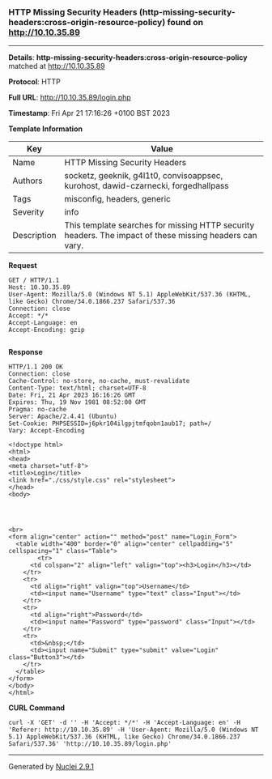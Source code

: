 ### HTTP Missing Security Headers (http-missing-security-headers:cross-origin-resource-policy) found on http://10.10.35.89
---
**Details**: **http-missing-security-headers:cross-origin-resource-policy**  matched at http://10.10.35.89

**Protocol**: HTTP

**Full URL**: http://10.10.35.89/login.php

**Timestamp**: Fri Apr 21 17:16:26 +0100 BST 2023

**Template Information**

| Key | Value |
|---|---|
| Name | HTTP Missing Security Headers |
| Authors | socketz, geeknik, g4l1t0, convisoappsec, kurohost, dawid-czarnecki, forgedhallpass |
| Tags | misconfig, headers, generic |
| Severity | info |
| Description | This template searches for missing HTTP security headers. The impact of these missing headers can vary.<br> |

**Request**
```http
GET / HTTP/1.1
Host: 10.10.35.89
User-Agent: Mozilla/5.0 (Windows NT 5.1) AppleWebKit/537.36 (KHTML, like Gecko) Chrome/34.0.1866.237 Safari/537.36
Connection: close
Accept: */*
Accept-Language: en
Accept-Encoding: gzip


```

**Response**
```http
HTTP/1.1 200 OK
Connection: close
Cache-Control: no-store, no-cache, must-revalidate
Content-Type: text/html; charset=UTF-8
Date: Fri, 21 Apr 2023 16:16:26 GMT
Expires: Thu, 19 Nov 1981 08:52:00 GMT
Pragma: no-cache
Server: Apache/2.4.41 (Ubuntu)
Set-Cookie: PHPSESSID=j6pkr104ilgpjtmfqobn1aub17; path=/
Vary: Accept-Encoding

<!doctype html>
<html>
<head>
<meta charset="utf-8">
<title>Login</title>
<link href="./css/style.css" rel="stylesheet">
</head>
<body>


  

<br>
<form align="center" action="" method="post" name="Login_Form">
  <table width="400" border="0" align="center" cellpadding="5" cellspacing="1" class="Table">
        <tr>
      <td colspan="2" align="left" valign="top"><h3>Login</h3></td>
    </tr>
    <tr>
      <td align="right" valign="top">Username</td>
      <td><input name="Username" type="text" class="Input"></td>
    </tr>
    <tr>
      <td align="right">Password</td>
      <td><input name="Password" type="password" class="Input"></td>
    </tr>
    <tr>
      <td>&nbsp;</td>
      <td><input name="Submit" type="submit" value="Login" class="Button3"></td>
    </tr>
  </table>
</form>
</body>
</html>

```


**CURL Command**
```
curl -X 'GET' -d '' -H 'Accept: */*' -H 'Accept-Language: en' -H 'Referer: http://10.10.35.89' -H 'User-Agent: Mozilla/5.0 (Windows NT 5.1) AppleWebKit/537.36 (KHTML, like Gecko) Chrome/34.0.1866.237 Safari/537.36' 'http://10.10.35.89/login.php'
```
---
Generated by [Nuclei 2.9.1](https://github.com/projectdiscovery/nuclei)
